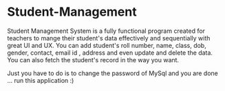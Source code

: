 # Student-Management
Student Management System is a fully functional program created for teachers to mange their student's data effectively and sequentially with great UI and UX.
You can add student's roll number, name, class, dob, gender, contact, email id , address
and even update and delete the data.
You can also fetch the student's record in the way you want.

Just you have to do is to change the password of MySql and you are done ... 
run this application :)
